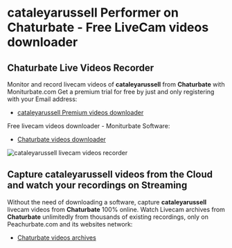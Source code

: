 # cataleyarussell Performer on Chaturbate - Free LiveCam videos downloader

## Chaturbate Live Videos Recorder

Monitor and record livecam videos of **cataleyarussell** from **Chaturbate** with Moniturbate.com
Get a premium trial for free by just and only registering with your Email address:
* [cataleyarussell Premium videos downloader](https://moniturbate.com/request-demo-licence-key.html)

Free livecam videos downloader - Moniturbate Software:
* [Chaturbate videos downloader](https://moniturbate.com/moniturbate-download-software.html)

![cataleyarussell livecam videos recorder](https://peachurnet.com/templates/moniturbate-software.png)


## Capture cataleyarussell videos from the Cloud and watch your recordings on Streaming

Without the need of downloading a software, capture **cataleyarussell** livecam videos from **Chaturbate** 100% online.
Watch Livecam archives from **Chaturbate** unlimitedly from thousands of existing recordings, only on Peachurbate.com and its websites network:
* [Chaturbate videos archives](https://peachurnet.com/)